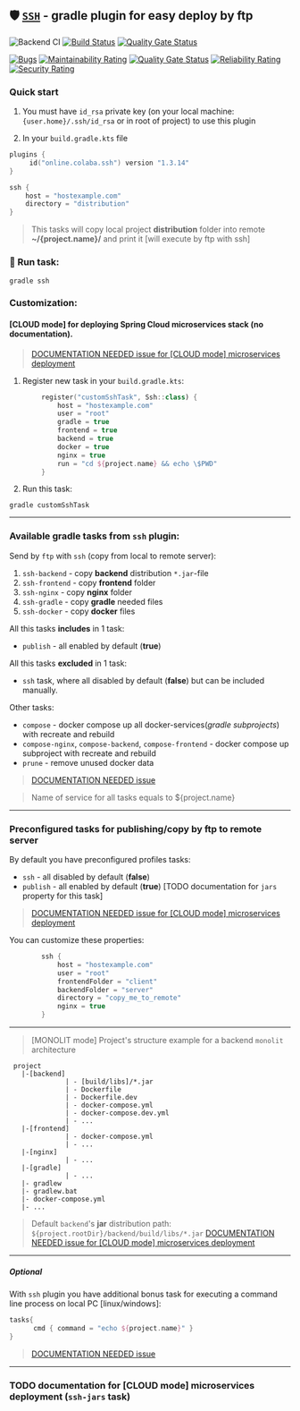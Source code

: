 ## 🛡 [`SSH`](https://plugins.gradle.org/plugin/online.colaba.ssh) - gradle plugin for easy deploy by ftp 
![Backend CI](https://github.com/steklopod/gradle-ssh-plugin/workflows/Backend%20CI/badge.svg) [![Build Status](https://travis-ci.com/steklopod/gradle-ssh-plugin.svg?branch=master)](https://travis-ci.com/steklopod/gradle-ssh-plugin) [![Quality Gate Status](https://sonarcloud.io/api/project_badges/measure?project=steklopod_gradle-ssh-plugin&metric=alert_status)](https://sonarcloud.io/dashboard?id=steklopod_gradle-ssh-plugin)

[![Bugs](https://sonarcloud.io/api/project_badges/measure?project=steklopod_gradle-ssh-plugin&metric=bugs)](https://sonarcloud.io/dashboard?id=steklopod_gradle-ssh-plugin)
[![Maintainability Rating](https://sonarcloud.io/api/project_badges/measure?project=steklopod_gradle-ssh-plugin&metric=sqale_rating)](https://sonarcloud.io/dashboard?id=steklopod_gradle-ssh-plugin)
[![Quality Gate Status](https://sonarcloud.io/api/project_badges/measure?project=steklopod_gradle-ssh-plugin&metric=alert_status)](https://sonarcloud.io/dashboard?id=steklopod_gradle-ssh-plugin)
[![Reliability Rating](https://sonarcloud.io/api/project_badges/measure?project=steklopod_gradle-ssh-plugin&metric=reliability_rating)](https://sonarcloud.io/dashboard?id=steklopod_gradle-ssh-plugin)
[![Security Rating](https://sonarcloud.io/api/project_badges/measure?project=steklopod_gradle-ssh-plugin&metric=security_rating)](https://sonarcloud.io/dashboard?id=steklopod_gradle-ssh-plugin)

### Quick start
1. You must have `id_rsa` private key (on your local machine: `{user.home}/.ssh/id_rsa` or in root of project) to use this plugin

2. In your `build.gradle.kts` file

```kotlin
plugins {
     id("online.colaba.ssh") version "1.3.14"
}

ssh {
    host = "hostexample.com"
    directory = "distribution"
}
```
> This tasks will copy local project **distribution** folder into remote **~/{project.name}/** and print it [will execute by ftp with ssh]

### 🎯 Run task:
```shell script
gradle ssh
```

### Customization:

#### [CLOUD mode] for deploying Spring Cloud microservices stack (no documentation).
> [DOCUMENTATION NEEDED issue for [CLOUD mode] microservices deployment](https://github.com/steklopod/gradle-ssh-plugin/issues/1)

1. Register new task in your `build.gradle.kts`:
```kotlin
        register("customSshTask", Ssh::class) {
            host = "hostexample.com"
            user = "root"
            gradle = true
            frontend = true
            backend = true
            docker = true
            nginx = true
            run = "cd ${project.name} && echo \$PWD"
        }
```
2. Run this task:
```shell script
gradle customSshTask
```

___
### Available gradle tasks from `ssh` plugin:

Send by `ftp` with `ssh` (copy from local to remote server):
1. `ssh-backend` - copy **backend** distribution `*.jar`-file
2. `ssh-frontend` - copy **frontend** folder
3. `ssh-nginx` - copy **nginx** folder
4. `ssh-gradle` - copy **gradle** needed files
5. `ssh-docker` - copy **docker** files

All this tasks **includes** in 1 task:

* `publish` - all enabled  by default (**true**)

All this tasks **excluded** in 1 task:
* `ssh` task, where all disabled  by default (**false**) but can be included manually.

Other tasks:

* `compose` - docker compose up all docker-services(_gradle subprojects_) with recreate and rebuild
* `compose-nginx`, `compose-backend`, `compose-frontend` - docker compose up subproject with recreate and rebuild 
* `prune` - remove unused docker data
> [DOCUMENTATION NEEDED issue](https://github.com/steklopod/gradle-ssh-plugin/issues/1)

> Name of service for all tasks equals to ${project.name} 

___
### Preconfigured tasks for publishing/copy by ftp to remote server

By default you have preconfigured profiles tasks: 
* `ssh` - all disabled  by default (**false**)
* `publish` - all enabled  by default (**true**) [TODO documentation for `jars` property for this task]
> [DOCUMENTATION NEEDED issue for [CLOUD mode] microservices deployment](https://github.com/steklopod/gradle-ssh-plugin/issues/1)


You can customize these properties:
```kotlin
        ssh {
            host = "hostexample.com"
            user = "root"
            frontendFolder = "client"
            backendFolder = "server"
            directory = "copy_me_to_remote"
            nginx = true
        }
```

___


> [MONOLIT mode] Project's structure example for a backend `monolit` architecture
```shell script
 project
   |-[backend]
              | - [build/libs]/*.jar
              | - Dockerfile
              | - Dockerfile.dev
              | - docker-compose.yml
              | - docker-compose.dev.yml
              | - ...
   |-[frontend]
              | - docker-compose.yml
              | - ...
   |-[nginx]
              | - ...
   |-[gradle]
              | - ...
   |- gradlew
   |- gradlew.bat
   |- docker-compose.yml
   |- ...

```
> Default `backend`'s **jar** distribution path: `${project.rootDir}/backend/build/libs/*.jar`
> [DOCUMENTATION NEEDED issue for [CLOUD mode] microservices deployment](https://github.com/steklopod/gradle-ssh-plugin/issues/1)

___

##### Optional

With `ssh` plugin you have additional bonus task for executing a command line process on local PC [linux/windows]:
```kotlin
tasks{
      cmd { command = "echo ${project.name}" }
}
```
> [DOCUMENTATION NEEDED issue](https://github.com/steklopod/gradle-ssh-plugin/issues/1)

___
### TODO documentation for [CLOUD mode] microservices deployment (`ssh-jars` task)
